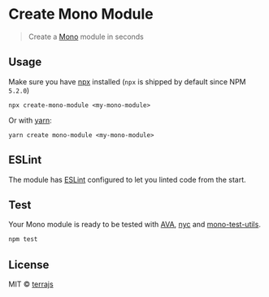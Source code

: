# Create Mono Module

> Create a [Mono](https://github.com/terrajs/mono) module in seconds

## Usage

Make sure you have [npx](https://www.npmjs.com/package/npx) installed (`npx` is shipped by default since NPM `5.2.0`)

```
npx create-mono-module <my-mono-module>
```
Or with [yarn](https://yarnpkg.com/en/):

```
yarn create mono-module <my-mono-module>
```

## ESLint

The module has [ESLint](https://eslint.org) configured to let you linted  code from the start.

## Test

Your Mono module is ready to be tested with [AVA](https://github.com/avajs/ava), [nyc](https://github.com/istanbuljs/nyc) and [mono-test-utils](https://github.com/terrajs/mono-test-utils).

```bash
npm test
```

## License

MIT &copy; [terrajs](github.com/terrajs)
